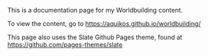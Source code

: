 This is a documentation page for my Worldbuilding content.

To view the content, go to https://aquikos.github.io/worldbuilding/

This page also uses the Slate Github Pages theme, found at https://github.com/pages-themes/slate
